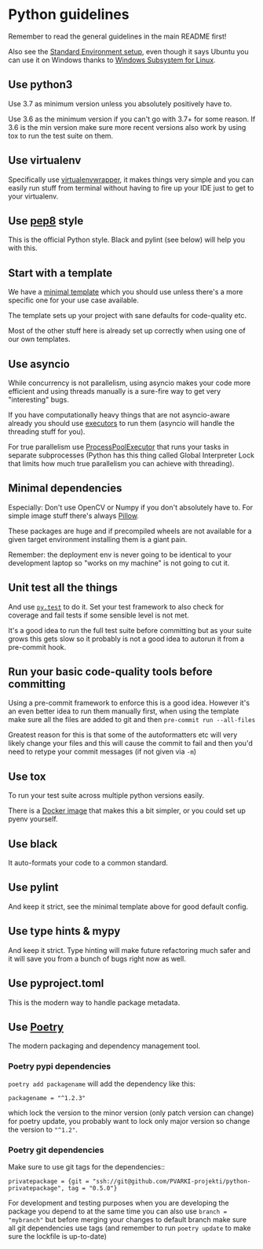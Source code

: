 # Python guidelines

Remember to read the general guidelines in the main README first!

Also see the [Standard Environment setup][stdenv], even though it says
Ubuntu you can use it on Windows thanks to [Windows Subsystem for Linux][wsl2].

[stdenv]: ./ubuntu2004_python3_setup.md
[wsl2]: ./win10_wsl2_docker.md

## Use python3

Use 3.7 as minimum version unless you absolutely positively have to.

Use 3.6 as the minimum version if you can't go with 3.7+ for some reason.
If 3.6 is the min version make sure more recent versions also work by
using tox to run the test suite on them.

## Use virtualenv

Specifically use [virtualenvwrapper][vew], it makes things very simple
and you can easily run stuff from terminal without having to fire up your
IDE just to get to your virtualenv.

[vew]: https://virtualenvwrapper.readthedocs.io/en/latest/

## Use [pep8][pep8] style

This is the official Python style. Black and pylint (see below) will
help you with this.

[pep8]: https://www.python.org/dev/peps/pep-0008/

## Start with a template

We have a [minimal template][minimalcc] which you should use unless
there's a more specific one for your use case available.

The template sets up your project with sane defaults for code-quality etc.

[minimalcc]: https://gitlab.com/advian-oss/python-lib_template

Most of the other stuff here is already set up correctly when using
one of our own templates.

## Use asyncio

While concurrency is not parallelism, using asyncio makes your code more efficient
and using threads manually is a sure-fire way to get very "interesting" bugs.

If you have computationally heavy things that are not asyncio-aware already you
should use [executors][blocking] to run them (asyncio will handle the threading stuff
for you).

For true parallelism use [ProcessPoolExecutor][ppe] that runs your
tasks in separate subprocesses (Python has this thing called Global Interpreter Lock
that limits how much true parallelism you can achieve with threading).

[blocking]: https://docs.python.org/3.8/library/asyncio-dev.html#running-blocking-code
[ppe]: https://docs.python.org/3/library/concurrent.futures.html#concurrent.futures.ProcessPoolExecutor

## Minimal dependencies

Especially: Don't use OpenCV or Numpy if you don't absolutely have to.
For simple image stuff there's always [Pillow][pillow].

These packages are huge and if precompiled wheels are not available for a given
target environment installing them is a giant pain.

Remember: the deployment env is never going to be identical to your
development laptop so "works on my machine" is not going to cut it.

[pillow]: https://pillow.readthedocs.io/en/stable/

## Unit test all the things

And use [`py.test`][pytest] to do it. Set your test framework to also
check for coverage and fail tests if some sensible level is not met.

It's a good idea to run the full test suite before committing but as
your suite grows this gets slow so it probably is not a good idea
to autorun it from a pre-commit hook.

[pytest]: https://docs.pytest.org/en/latest/

## Run your basic code-quality tools before committing

Using a pre-commit framework to enforce this is a good idea. However it's an
even better idea to run them manually first, when using the template make
sure all the files are added to git and then `pre-commit run --all-files`

Greatest reason for this is that some of the autoformatters etc will very
likely change your files and this will cause the commit to fail and then
you'd need to retype your commit messages (if not given via `-m`)

## Use tox

To run your test suite across multiple python versions easily.

There is a [Docker image][toxdocker] that makes this a bit simpler, or you
could set up pyenv yourself.

[toxdocker]: https://github.com/advian-oss/docker-pyenv-tox

## Use black

It auto-formats your code to a common standard.

## Use pylint

And keep it strict, see the minimal template above for good default config.

## Use type hints & mypy

And keep it strict. Type hinting will make future refactoring much safer
and it will save you from a bunch of bugs right now as well.

## Use pyproject.toml

This is the modern way to handle package metadata.

## Use [Poetry][poetry]

The modern packaging and dependency management tool.

[poetry]: https://python-poetry.org/

### Poetry pypi dependencies

`poetry add packagename` will add the dependency like this:

    packagename = "^1.2.3"

which lock the version to the minor version (only patch version can change)
for poetry update, you probably want to lock only major version so change
the version to `"^1.2"`.

### Poetry git dependencies

Make sure to use git tags for the dependencies::

    privatepackage = {git = "ssh://git@github.com/PVARKI-projekti/python-privatepackage", tag = "0.5.0"}

For development and testing purposes when you are developing the package you depend
to at the same time you can also use `branch = "mybranch"` but before merging your
changes to default branch make sure all git dependencies use tags (and remember to run
`poetry update` to make sure the lockfile is up-to-date)
